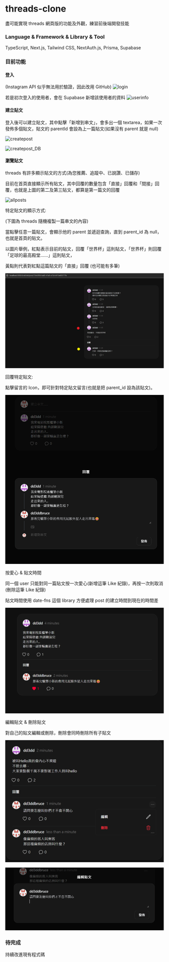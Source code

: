 # threads-clone

盡可能實現 threads 網頁版的功能及外觀，練習前後端開發技能

### Language & Framework & Library & Tool

TypeScript, Next.js, Tailwind CSS, NextAuth.js, Prisma, Supabase

### 目前功能

#### 登入

(Instagram API 似乎無法用於驗證，因此改用 GitHub)
![login](https://github.com/user-attachments/assets/249eefe5-224d-44bc-936a-b9d22f229006)

若是初次登入的使用者，會在 Supabase 新增該使用者的資料
![userinfo](https://github.com/user-attachments/assets/5afd1e1a-7061-4f42-9498-1bb88f9f9658)

#### 建立貼文

登入後可以建立貼文，其中點擊「新增到串文」，會多出一個 textarea，如果一次發佈多個貼文，貼文的 parentId 會設為上一篇貼文(如果沒有 parent 就是 null)

![createpost](https://github.com/user-attachments/assets/57ba69a0-7b23-47f8-b133-65124f1a7032)

![createpost_DB](https://github.com/user-attachments/assets/86eb290f-e7d3-458b-89d8-7240fbce6188)

#### 瀏覽貼文

threads 有許多顯示貼文的方式(為您推薦、追蹤中、已說讚、已儲存)

目前在首頁直接顯示所有貼文，其中回覆的數量包含「直接」回覆和「間接」回覆，也就是上圖的第二及第三貼文，都算是第一篇文的回覆

![allposts](https://github.com/user-attachments/assets/98e9b30d-274f-444c-934e-9b513af60a0f)

特定貼文的顯示方式:

(下圖為 threads 隨機複製一篇串文的內容)

當點擊任意一篇貼文，會顯示他的 parent 並遞迴查詢，直到 parent_id 為 null，也就是首頁的貼文。

以圖片舉例，紅點表示目前的貼文，回覆「世界杯」這則貼文，「世界杯」則回覆「足球的最高殿堂......」這則貼文，

黃點則代表對紅點這篇貼文的「直接」回覆 (也可能有多筆)

![nested-posts](./public/readme/nested-posts.png)

回覆特定貼文:

點擊留言的 Icon，即可針對特定貼文留言(也就是把 parent_id 設為該貼文)。

![reply](./public//readme//reply.png)

按愛心 & 貼文時間

同一個 user 只能對同一篇貼文按一次愛心(新增這筆 Like 紀錄)，再按一次則取消(刪除這筆 Like 紀錄)

貼文時間使用 date-fns 這個 library 方便處理 post 的建立時間到現在的時間差

![like](./public/readme/like.png)

編輯貼文 & 刪除貼文

對自己的貼文編輯或刪除，刪除會同時刪除所有子貼文

![postBtn](./public/readme/edit.png)

![postBtn](./public/readme/edit2.png)

### 待完成

持續改進現有程式碼
